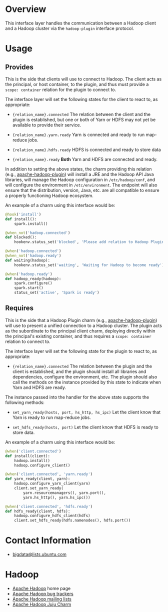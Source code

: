 # Overview

This interface layer handles the communication between a Hadoop client and a
Hadoop cluster via the `hadoop-plugin` interface protocol.

# Usage

## Provides

This is the side that clients will use to connect to Hadoop.  The client acts
as the principal, or host container, to the plugin, and thus must provide a
`scope: container` relation for the plugin to connect to.

The interface layer will set the following states for the client to react to,
as appropriate:

  * `{relation_name}.connected` The relation between the client and the plugin
     is established, but one or both of Yarn or HDFS may not yet be available
     to provide their service.

  * `{relation_name}.yarn.ready` Yarn is connected and ready to run map-reduce jobs.

  * `{relation_name}.hdfs.ready` HDFS is connected and ready to store data

  * `{relation_name}.ready` **Both** Yarn and HDFS are connected and ready.

In addition to setting the above states, the charm providing this relation (e.g.,
[apache-hadoop-plugin][]) will install a JRE and the Hadoop API Java libraries,
will manage the Hadoop configuration in `/etc/hadoop/conf`, and will configure
the environment in `/etc/environment`.  The endpoint will also ensure that the
distribution, version, Java, etc. are all compatible to ensure a properly
functioning Hadoop ecosystem.

An example of a charm using this interface would be:

```python
@hook('install')
def install():
    spark.install()

@when_not('hadoop.connected')
def blocked():
    hookenv.status_set('blocked', 'Please add relation to Hadoop Plugin')

@when('hadoop.connected')
@when_not('hadoop.ready')
def waiting(hadoop):
    hookenv.status_set('waiting', 'Waiting for Hadoop to become ready')

@when('hadoop.ready')
def hadoop_ready(hadoop):
    spark.configure()
    spark.start()
    status_set('active', 'Spark is ready')
```


## Requires

This is the side that a Hadoop Plugin charm (e.g., [apache-hadoop-plugin][])
will use to present a unified connection to a Hadoop cluster.  The plugin acts
as the subordinate to the principal client charm, deploying directly within the
principal's existing container, and thus requires a `scope: container` relation
to connect to.

The interface layer will set the following state for the plugin to react to, as
appropriate:

  * `{relation_name}.connected` The relation between the plugin and the client
     is established, and the plugin should install all libraries and dependencies,
     configure the environment, etc.  The plugin should also call the methods on
     the instance provided by this state to indicate when Yarn and HDFS are ready.

The instance passed into the handler for the above state supports the following
methods:

  * `set_yarn_ready(hosts, port, hs_http, hs_ipc)`
    Let the client know that Yarn is ready to run map-reduce jobs.

  * `set_hdfs_ready(hosts, port)`
    Let the client know that HDFS is ready to store data.

An example of a charm using this interface would be:

```python
@when('client.connected')
def install(client):
    hadoop.install()
    hadoop.configure_client()

@when('client.connected', 'yarn.ready')
def yarn_ready(client, yarn):
    hadoop.configure_yarn_client(yarn)
    client.set_yarn_ready(
        yarn.resourcemanagers(), yarn.port(),
        yarn.hs_http(), yarn.hs_ipc())

@when('client.connected', 'hdfs.ready')
def hdfs_ready(client, hdfs):
    hadoop.configure_hdfs_client(hdfs)
    client.set_hdfs_ready(hdfs.namenodes(), hdfs.port())
```


# Contact Information

- <bigdata@lists.ubuntu.com>


# Hadoop

- [Apache Hadoop](http://hadoop.apache.org/) home page
- [Apache Hadoop bug trackers](http://hadoop.apache.org/issue_tracking.html)
- [Apache Hadoop mailing lists](http://hadoop.apache.org/mailing_lists.html)
- [Apache Hadoop Juju Charm](http://jujucharms.com/?text=hadoop)


[apache-hadoop-plugin]: https://jujucharms.com/apache-hadoop-plugin/
